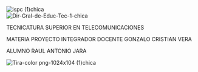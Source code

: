   ![ispc (1)chica](https://github.com/ISPC-TST-PI-I-2024/Raul-Jara/assets/167047352/d52d46de-84c5-4a5d-a778-a833939b2054)                
![Dir-Gral-de-Educ-Tec-1-chica](https://github.com/ISPC-TST-PI-I-2024/Raul-Jara/assets/167047352/44415305-3c5f-41cf-9c93-3e570c74ce29)                       



TECNICATURA SUPERIOR EN TELECOMUNICACIONES


MATERIA PROYECTO INTEGRADOR
                                        DOCENTE GONZALO CRISTIAN VERA


ALUMNO RAUL ANTONIO JARA



 


![Tira-color png-1024x104 (1)chica](https://github.com/ISPC-TST-PI-I-2024/Raul-Jara/assets/167047352/b57c4594-25db-4097-88ba-3e58c7e841f4)




 
